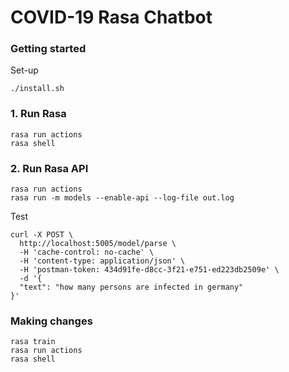 # COVID-19 Rasa Chatbot


### Getting started

Set-up
```
./install.sh
```

### 1. Run Rasa
```
rasa run actions
rasa shell
```

### 2. Run Rasa API
```
rasa run actions
rasa run -m models --enable-api --log-file out.log
```
Test
```
curl -X POST \
  http://localhost:5005/model/parse \
  -H 'cache-control: no-cache' \
  -H 'content-type: application/json' \
  -H 'postman-token: 434d91fe-d8cc-3f21-e751-ed223db2509e' \
  -d '{
  "text": "how many persons are infected in germany"
}'
```

### Making changes
```
rasa train
rasa run actions
rasa shell
```
